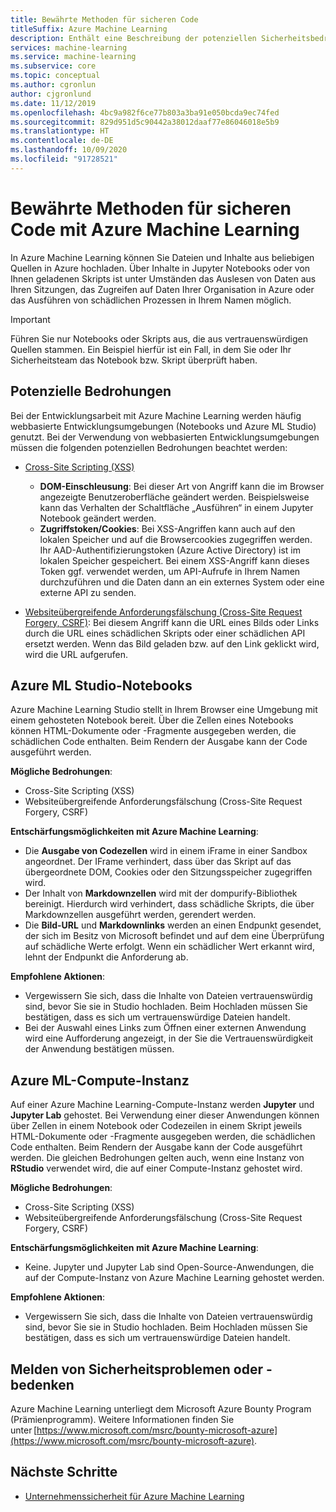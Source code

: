 ```yaml
---
title: Bewährte Methoden für sicheren Code
titleSuffix: Azure Machine Learning
description: Enthält eine Beschreibung der potenziellen Sicherheitsbedrohungen, die bei der Entwicklungsarbeit für Azure Machine Learning bestehen können. Es werden die Lösungsmöglichkeiten von Azure ML und die bewährten Methoden beschrieben, mit denen Sie dafür sorgen können, dass Ihre Entwicklungsumgebungen sicher bleiben.
services: machine-learning
ms.service: machine-learning
ms.subservice: core
ms.topic: conceptual
ms.author: cgronlun
author: cjgronlund
ms.date: 11/12/2019
ms.openlocfilehash: 4bc9a982f6ce77b803a3ba91e050bcda9ec74fed
ms.sourcegitcommit: 829d951d5c90442a38012daaf77e86046018e5b9
ms.translationtype: HT
ms.contentlocale: de-DE
ms.lasthandoff: 10/09/2020
ms.locfileid: "91728521"
---
```

# <a name="secure-code-best-practices-with-azure-machine-learning"></a>Bewährte Methoden für sicheren Code mit Azure Machine Learning

In Azure Machine Learning können Sie Dateien und Inhalte aus beliebigen Quellen in Azure hochladen. Über Inhalte in Jupyter Notebooks oder von Ihnen geladenen Skripts ist unter Umständen das Auslesen von Daten aus Ihren Sitzungen, das Zugreifen auf Daten Ihrer Organisation in Azure oder das Ausführen von schädlichen Prozessen in Ihrem Namen möglich.

> [!IMPORTANT]
> Führen Sie nur Notebooks oder Skripts aus, die aus vertrauenswürdigen Quellen stammen. Ein Beispiel hierfür ist ein Fall, in dem Sie oder Ihr Sicherheitsteam das Notebook bzw. Skript überprüft haben.

## <a name="potential-threats"></a>Potenzielle Bedrohungen

Bei der Entwicklungsarbeit mit Azure Machine Learning werden häufig webbasierte Entwicklungsumgebungen (Notebooks und Azure ML Studio) genutzt. Bei der Verwendung von webbasierten Entwicklungsumgebungen müssen die folgenden potenziellen Bedrohungen beachtet werden:

* [Cross-Site Scripting (XSS)](https://owasp.org/www-community/attacks/xss/)

    * __DOM-Einschleusung__: Bei dieser Art von Angriff kann die im Browser angezeigte Benutzeroberfläche geändert werden. Beispielsweise kann das Verhalten der Schaltfläche „Ausführen“ in einem Jupyter Notebook geändert werden.
    * __Zugriffstoken/Cookies__: Bei XSS-Angriffen kann auch auf den lokalen Speicher und auf die Browsercookies zugegriffen werden. Ihr AAD-Authentifizierungstoken (Azure Active Directory) ist im lokalen Speicher gespeichert. Bei einem XSS-Angriff kann dieses Token ggf. verwendet werden, um API-Aufrufe in Ihrem Namen durchzuführen und die Daten dann an ein externes System oder eine externe API zu senden.

* [Websiteübergreifende Anforderungsfälschung (Cross-Site Request Forgery, CSRF)](https://owasp.org/www-community/attacks/csrf): Bei diesem Angriff kann die URL eines Bilds oder Links durch die URL eines schädlichen Skripts oder einer schädlichen API ersetzt werden. Wenn das Bild geladen bzw. auf den Link geklickt wird, wird die URL aufgerufen.

## <a name="azure-ml-studio-notebooks"></a>Azure ML Studio-Notebooks

Azure Machine Learning Studio stellt in Ihrem Browser eine Umgebung mit einem gehosteten Notebook bereit. Über die Zellen eines Notebooks können HTML-Dokumente oder -Fragmente ausgegeben werden, die schädlichen Code enthalten.  Beim Rendern der Ausgabe kann der Code ausgeführt werden.

__Mögliche Bedrohungen__:
* Cross-Site Scripting (XSS)
* Websiteübergreifende Anforderungsfälschung (Cross-Site Request Forgery, CSRF)

__Entschärfungsmöglichkeiten mit Azure Machine Learning__:
* Die __Ausgabe von Codezellen__ wird in einem iFrame in einer Sandbox angeordnet. Der IFrame verhindert, dass über das Skript auf das übergeordnete DOM, Cookies oder den Sitzungsspeicher zugegriffen wird.
* Der Inhalt von __Markdownzellen__ wird mit der dompurify-Bibliothek bereinigt. Hierdurch wird verhindert, dass schädliche Skripts, die über Markdownzellen ausgeführt werden, gerendert werden.
* Die __Bild-URL__ und __Markdownlinks__ werden an einen Endpunkt gesendet, der sich im Besitz von Microsoft befindet und auf dem eine Überprüfung auf schädliche Werte erfolgt. Wenn ein schädlicher Wert erkannt wird, lehnt der Endpunkt die Anforderung ab.

__Empfohlene Aktionen__:
* Vergewissern Sie sich, dass die Inhalte von Dateien vertrauenswürdig sind, bevor Sie sie in Studio hochladen. Beim Hochladen müssen Sie bestätigen, dass es sich um vertrauenswürdige Dateien handelt.
* Bei der Auswahl eines Links zum Öffnen einer externen Anwendung wird eine Aufforderung angezeigt, in der Sie die Vertrauenswürdigkeit der Anwendung bestätigen müssen.

## <a name="azure-ml-compute-instance"></a>Azure ML-Compute-Instanz

Auf einer Azure Machine Learning-Compute-Instanz werden __Jupyter__ und __Jupyter Lab__ gehostet. Bei Verwendung einer dieser Anwendungen können über Zellen in einem Notebook oder Codezeilen in einem Skript jeweils HTML-Dokumente oder -Fragmente ausgegeben werden, die schädlichen Code enthalten. Beim Rendern der Ausgabe kann der Code ausgeführt werden. Die gleichen Bedrohungen gelten auch, wenn eine Instanz von __RStudio__ verwendet wird, die auf einer Compute-Instanz gehostet wird.

__Mögliche Bedrohungen__:
* Cross-Site Scripting (XSS)
* Websiteübergreifende Anforderungsfälschung (Cross-Site Request Forgery, CSRF)

__Entschärfungsmöglichkeiten mit Azure Machine Learning__:
* Keine. Jupyter und Jupyter Lab sind Open-Source-Anwendungen, die auf der Compute-Instanz von Azure Machine Learning gehostet werden.

__Empfohlene Aktionen__:
* Vergewissern Sie sich, dass die Inhalte von Dateien vertrauenswürdig sind, bevor Sie sie in Studio hochladen. Beim Hochladen müssen Sie bestätigen, dass es sich um vertrauenswürdige Dateien handelt.

## <a name="report-security-issues-or-concerns"></a>Melden von Sicherheitsproblemen oder -bedenken 

Azure Machine Learning unterliegt dem Microsoft Azure Bounty Program (Prämienprogramm). Weitere Informationen finden Sie unter [https://www.microsoft.com/msrc/bounty-microsoft-azure](https://www.microsoft.com/msrc/bounty-microsoft-azure).

## <a name="next-steps"></a>Nächste Schritte

* [Unternehmenssicherheit für Azure Machine Learning](concept-enterprise-security.md)